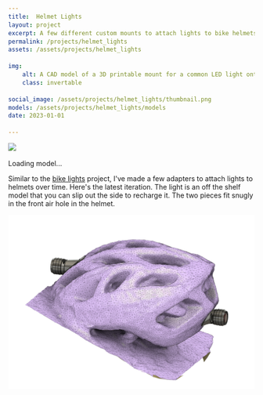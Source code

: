 ```yaml
---
title:  Helmet Lights
layout: project
excerpt: A few different custom mounts to attach lights to bike helmets.
permalink: /projects/helmet_lights
assets: /assets/projects/helmet_lights

img:
    alt: A CAD model of a 3D printable mount for a common LED light onto a helmet.
    class: invertable

social_image: /assets/projects/helmet_lights/thumbnail.png
models: /assets/projects/helmet_lights/models
date: 2023-01-01

---
```


<outline-model-viewer model = "{{page.models}}/model.glb" camera='{"type":"perspective","fov":30,"near":100,"far":1000,"position":[364.9,307.2,459.7],"rotation":[-0.5891,0.5833,0.3527],"zoom":250,"target":[0,0,0]}'>
    <img class="outline-model-poster no-wc" src = "{{page.img.src}}">
    <p class="has-wc">Loading model...</p>
</outline-model-viewer>

Similar to the [bike lights](/projects/bike_lights) project, I've made a few adapters to attach lights to helmets over time. Here's the latest iteration. The light is an off the shelf model that you can slip out the side to recharge it. The two pieces fit snugly in the front air hole in the helmet. 

<img src = "/assets/projects/helmet_lights/with_helmet_model.png" alt="A cad model of the mounts attached to a kinda poor quality 3D scan of the helmet">